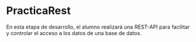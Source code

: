 # PracticaRest
En  esta etapa de desarrollo, el alumno realizará una REST-API para facilitar y controlar el acceso a los datos de una base de datos.
